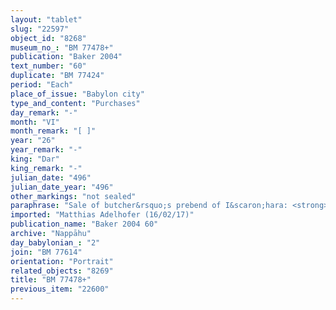 ```yaml
---
layout: "tablet"
slug: "22597"
object_id: "8268"
museum_no_: "BM 77478+"
publication: "Baker 2004"
text_number: "60"
duplicate: "BM 77424"
period: "Each"
place_of_issue: "Babylon city"
type_and_content: "Purchases"
day_remark: "-"
month: "VI"
month_remark: "[ ]"
year: "26"
year_remark: "-"
king: "Dar"
king_remark: "-"
julian_date: "496"
julian_date_year: "496"
other_markings: "not sealed"
paraphrase: "Sale of butcher&rsquo;s prebend of I&scaron;hara: <strong>B</strong> sold voluntarily (<em>ina migir libbi&scaron;u</em>) to <strong>A</strong> his butcher&rsquo;s prebend in E&scaron;asurra, the temple of I&scaron;hara in &Scaron;uanna, for 3 minas of cut silver of 1/8 alloy. The prebend comprises ox and sheep from the royal offerings, offerings of the <em>kāribu</em>, <em>gin&ucirc;</em>-offerings, <em>qiqq&ucirc;</em>-offerings, offerings of the <em>e&scaron;&scaron;ē&scaron;u</em>-festivals, <em>bayyānūtu</em>-offerings, greeting of the temple (<em>&scaron;alām bīti</em>) offerings, coils (<em>tīrānu</em>), brain(?) (<em>g</em>[<em>ab</em>]<em>bu</em>), <em>gan ṣēli</em>-meat, trimmings (<em>nukāsātu</em>), epigastrium (<em>kar&scaron;u</em>), <em>naṣrappu</em>-meat, 2 ankle cuts (<em>kursinnu</em>), omasum (<em>riqītu</em>), <em>bāb urkāti</em>-meat, <em>hilidamu</em>-meat, and fatty tissue around the intestines (<em>hinṣu</em>) not cut off (<em>qarā&scaron;u</em>), for the whole year. <strong>B</strong> receives the money from <strong>A</strong> and is thus paid. Standard final clause excluding further litigation follows. 14 witnesses, including a judge (Nab&ucirc;-bēl&scaron;unu//[?]), and the scribe (Bēl-bullissu/Nab&ucirc;-aplu-iddin//Saggilāya).<br /> &nbsp;<br /> <strong>A</strong> = &Scaron;ellebu/Iddin-Nab&ucirc;//Nappāhu; <strong>B</strong> = Ana-Bēl-ēre&scaron;/Nab&ucirc;-aplu-iddin/Ileˀˀi-Marduk<br /> &nbsp;"
imported: "Matthias Adelhofer (16/02/17)"
publication_name: "Baker 2004 60"
archive: "Nappāhu"
day_babylonian_: "2"
join: "BM 77614"
orientation: "Portrait"
related_objects: "8269"
title: "BM 77478+"
previous_item: "22600"
---
```

